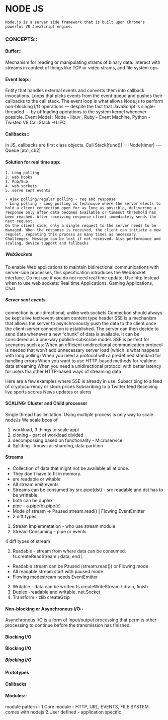 # NODE JS
 `Node.js is a server side framework that is built upon Chrome's powerful V8 JavaScript engine.`

### CONCEPTS::
#### Buffer::
Mechanism for reading or manipulating strams of binary data. interact with streams in context of things like TCP or video strams,  and file system ops.
#### Event loop::
Entity that handles external events and converts them into callback invocations.
Loops that picks events from the event queue and pushes their callbacks to the call stack.
The event loop is what allows Node.js to perform non-blocking I/O operations — despite the fact that JavaScript is single-threaded — by offloading operations to the system kernel whenever possible.
Event Model :
Node - libuv , Ruby - Event Machine, Python - Twisted
V8 Call Stack ->LIFO

#### Callbacks::
in JS, callbacks are first class objects.
Call Stack[func()] ---Node[timer] --- Queue [ab1, cb2]

#### Solution for real time app:
    1. Long polling
    2. web hooks
    3. Pub/Sub
    4. web sockets
    5. serve sent events

    - Ajax polling/regular polling - req and response
    - Long polling - Long polling is technique where the server elects to hold a client connection open for as long as possible, delivering a response only after data becomes available or timeout threshold has been reached. After receiving response client immediately sends the next request.
    On the client side, only a single request to the server needs to be managed. When the response is received, the client can initiate a new request, repeating this process as many times as necessary.
    Challenges: Message can be lost if not received. Also performance and scaling, device support and fallbacks

##### WebSockets 
To enable Web applications to maintain bidirectional communications with server-side processes, this specification introduces the WebSocket interface.
Do not use if you do not need real time update. Use http instead
when to use web sockets:
Real time Applications, Gaming Applications, Chat

##### Server sent events
connection is uni-directional, unlike web sockets
Connection should always be kept alive
text/event-stream content type header
SSE is a mechanism that allows the server to asynchronously push the data to the client once the client-server connection is established.
The server can then decide to send data whenever a new “chunk” of data is available.
It can be considered as a one-way publish-subscribe model.
SSE is perfect for scenarios such as:
    When an efficient unidirectional communication protocol is needed that won’t add unnecessary server load (which is what happens with long polling)
    When you need a protocol with a predefined standard for handling errors
    When you want to use HTTP-based methods for realtime data streaming
    When you need a unidirectional protocol with better latency for users tha other HTTP-based ways of streaming data

Here are a few examples where SSE is already in use:
    Subscribing to a feed of cryptocurrency or stock prices
    Subscribing to a Twitter feed
    Receiving live sports scores
    News updates or alerts

#### SCALING: Cluster and Child processor
Single thread has limitation. Using multiple process is only way to scale  nodeJs
We scale bcos of
1. workload, 
3 things to scale appl
1. cloning - part of workload divided
2. decompossing based on functionality - Microservice
3. Splitting - knows as sharding, data partition

#### Streams
- Collection of data that might not be available all at once.
- They don't have to fit in memory.
- are readable or witable
- All stream emit events
- Streams can be consumed by src.pipe(dst) - src readable and dst has to be writtable 
- both can be duplex
- pipe - a.pipe(b).pipe(c)
- Mode of stream -> Paused stream.read() | Flowing EventEmitter
- 2 diff types
1. Stream Implemnetation - who use stream module
2. Stream Consuming - pipe or events

4 diff types of stream
1. Readable - stream from where data can be consumed. fs.createReadStream \ data, end | 
- Readable stream can be Paused (stream.read()) or  Flowing mode
- All readable stream start with paused mode
- Flowing modestream needs EventEmitter
2. Writable - data can be written fs.createWriteStream \ drain, finish
3. Duplex -readable and writable. net.Socket
4. Transform - zlib createGzip

#### Non-blocking or Asynchronous I/O::
Asynchronous I/O is a form of input/output processing that permits other processing to continue before the transmission has finished.

#### Blocking I/O
#### Blocking I/O
##### Blocking I/O
#### Prototypes
#### Callbacks
#### Modules::
module pattern -
 1.Core module - HTTP, URL, EVENTS, FILE SYSTEM. comes with nodejs
 2.User defined - application specific

